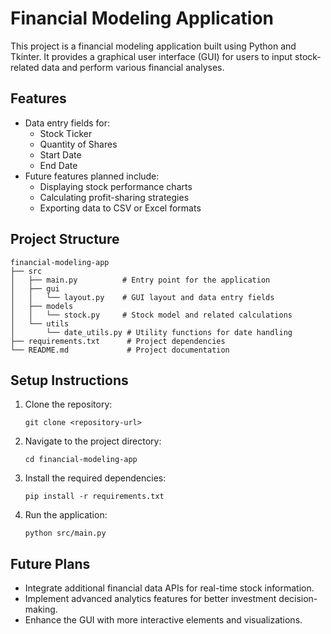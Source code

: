 # Financial Modeling Application

This project is a financial modeling application built using Python and Tkinter. It provides a graphical user interface (GUI) for users to input stock-related data and perform various financial analyses.

## Features

- Data entry fields for:
  - Stock Ticker
  - Quantity of Shares
  - Start Date
  - End Date
- Future features planned include:
  - Displaying stock performance charts
  - Calculating profit-sharing strategies
  - Exporting data to CSV or Excel formats

## Project Structure

```
financial-modeling-app
├── src
│   ├── main.py          # Entry point for the application
│   ├── gui
│   │   └── layout.py    # GUI layout and data entry fields
│   ├── models
│   │   └── stock.py     # Stock model and related calculations
│   └── utils
│       └── date_utils.py # Utility functions for date handling
├── requirements.txt      # Project dependencies
└── README.md             # Project documentation
```

## Setup Instructions

1. Clone the repository:
   ```
   git clone <repository-url>
   ```
2. Navigate to the project directory:
   ```
   cd financial-modeling-app
   ```
3. Install the required dependencies:
   ```
   pip install -r requirements.txt
   ```
4. Run the application:
   ```
   python src/main.py
   ```

## Future Plans

- Integrate additional financial data APIs for real-time stock information.
- Implement advanced analytics features for better investment decision-making.
- Enhance the GUI with more interactive elements and visualizations.